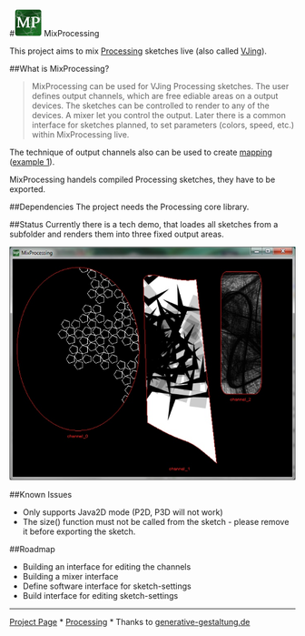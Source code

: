 #![MixProcessing Logo](images/MixProcessing-Logo_48x48.png) MixProcessing

This project aims to mix [Processing](http://www.processing.org/) sketches live (also called [VJing](http://en.wikipedia.org/wiki/VJing)). 

##What is MixProcessing?
>MixProcessing can be used for VJing Processing sketches. The user defines output channels, which are free ediable areas on a output devices. The sketches can be controlled to render to any of the devices. A mixer let you control the output. Later there is a common interface for sketches planned, to set parameters (colors, speed, etc.) within MixProcessing live.

The technique of output channels also can be used to create [mapping](http://en.wikipedia.org/wiki/Projection_mapping) ([example 1](http://www.vjseptum.com/wp-content/uploads/2013/01/Coliseum_VO_003.jpg)).

MixProcessing handels compiled Processing sketches, they have to be exported.

##Dependencies
The project needs the Processing core library.

##Status
Currently there is a tech demo, that loades all sketches from a subfolder and renders them into three fixed output areas. 

![Demonstration of the current codebase](images/2014-08-14_tech_demo.jpg)

##Known Issues
* Only supports Java2D mode (P2D, P3D will not work)
* The size() function must not be called from the sketch - please remove it before exporting the sketch.

##Roadmap
* Building an interface for editing the channels
* Building a mixer interface
* Define software interface for sketch-settings
* Build interface for editing sketch-settings

---
[Project Page](http://itschleemilch.github.io/MixProcessing/) * [Processing](http://www.processing.org/) * Thanks to [generative-gestaltung.de](http://generative-gestaltung.de/)
